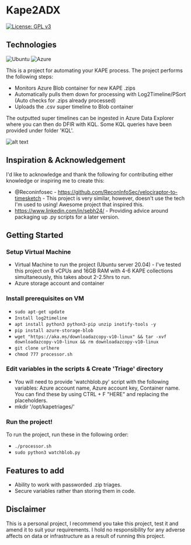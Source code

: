 # Kape2ADX

[![License: GPL v3](https://img.shields.io/badge/License-GPLv3-blue.svg)](https://www.gnu.org/licenses/gpl-3.0)
## Technologies
![Ubuntu](https://img.shields.io/badge/Ubuntu-E95420?style=for-the-badge&logo=ubuntu&logoColor=white)
![Azure](https://img.shields.io/badge/azure-%230072C6.svg?style=for-the-badge&logo=microsoftazure&logoColor=white)



This is a project for automating your KAPE process. The project performs the following steps:
- Monitors Azure Blob container for new KAPE .zips
- Automatically pulls them down for processing with Log2Timeline/PSort (Auto checks for .zips already processed)
- Uploads the .csv super timeline to Blob container

The outputted super timelines can be ingested in Azure Data Explorer where you can then do DFIR with KQL. Some KQL queries have been provided under folder 'KQL'.

![alt text](https://i.imgur.com/BiSSO7m.png)

## Inspiration & Acknowledgement
I'd like to acknowledge and thank the following for contributing either knowledge or inspiring me to create this:

- @Reconinfosec - https://github.com/ReconInfoSec/velociraptor-to-timesketch - This project is very similar, however, doesn't use the tech I'm used to using! Awesome project that inspired this.
- https://www.linkedin.com/in/sebh24/ - Providing advice around packaging up .py scripts for a later version.

## Getting Started

### Setup Virtual Machine
- Virtual Machine to run the project (Ubuntu server 20.04) - I've tested this project on 8 vCPUs and 16GB RAM with 4-6 KAPE collections simultaneously, this takes about 2-2.5hrs to run.
- Azure storage account and container

### Install prerequisites on VM
- ```sudo apt-get update```<br>
- ```Install log2timeline```<br>
- ```apt install python3 python3-pip unzip inotify-tools -y```<br>
- ```pip install azure-storage-blob```<br>
- ```wget "https://aka.ms/downloadazcopy-v10-linux" && tar -xvf downloadazcopy-v10-linux && rm downloadazcopy-v10-linux```<br>
- ```git clone urlhere```
- ```chmod 777 processor.sh```

### Edit variables in the scripts & Create 'Triage' directory
- You will need to provide 'watchblob.py' script with the following variables: Azure account name, Azure account key, Container name. You can find these by using CTRL + F "HERE" and replacing the placeholders.
- mkdir '/opt/kapetriages/'

### Run the project!
To run the project, run these in the following order:
- ```./processor.sh```
- ```sudo python3 watchblob.py```

## Features to add
- Ability to work with passworded .zip triages.
- Secure variables rather than storing them in code.
  
## Disclaimer
This is a personal project, I recommend you take this project, test it and amend it to suit your requirements. I hold no responsibility for any adverse affects on data or infrastructure as a result of running this project.



